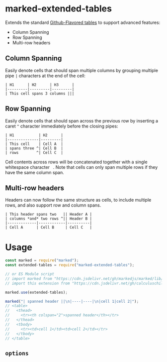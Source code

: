 # marked-extended-tables
Extends the standard [Github-Flavored tables](https://github.github.com/gfm/#tables-extension-) to support advanced features:

  - Column Spanning
  - Row Spanning
  - Multi-row headers

## Column Spanning
Easily denote cells that should span multiple columns by grouping multiple pipe `|` characters at the end of the cell:

```
| H1      | H2      | H3      |
|---------|---------|---------|
| This cell spans 3 columns |||
```

## Row Spanning
Easily denote cells that should span across the previous row by inserting a caret `^` character immediately before the closing pipes:

```
| H1           | H2      |
|--------------|---------|
| This cell    | Cell A  |
| spans three ^| Cell B  |
| rows        ^| Cell C  |
```

Cell contents across rows will be concatenated together with a single whitespace character ` `. Note that cells can only span multiple rows if they have the same column span.

## Multi-row headers
Headers can now follow the same structure as cells, to include multiple rows, and also support row and column spans.

```
| This header spans two   || Header A |
| columns *and* two rows ^|| Header B |
|-------------|------------|----------|
| Cell A      | Cell B     | Cell C   |
```

# Usage
<!-- Show most examples of how to use this extension -->

```js
const marked = require("marked");
const extended-tables = require("marked-extended-tables");

// or ES Module script
// import marked from "https://cdn.jsdelivr.net/gh/markedjs/marked/lib/marked.esm.js";
// import this extension from "https://cdn.jsdelivr.net/gh/calculuschild/marked-extended-tables/lib/index.mjs";

marked.use(extended-tables);

marked("| spanned header ||\n|----|----|\n|cell 1|cell 2|");
// <table>
//   <thead>
//     <tr><th colspan="2">spanned header</th></tr>
//   </thead>
//   <tbody>
//     <tr><td>cell 1</td><td>cell 2</td></tr>
//   </tbody>
// </table>
```

## `options`

<!-- If there are no options you can delete this section -->

